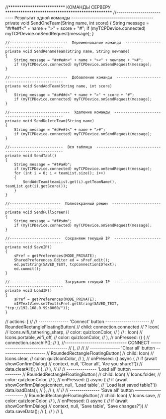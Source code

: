 //**************************  КОМАНДЫ СЕРВЕРУ  *************************************************
//--------------------------  Результат одной команды  -----------------------------------------
private void SendOneTeam(String name, int score)
{
String message = "#r#e#f<" + name + ">" + score + "#";
if (myTCPDevice.connected) myTCPDevice.onSendRequest(message);
}

    //--------------------------  Переименование команды  ------------------------------------------
    private void SendRenameTeam(String name, String newname)
    {
        String message = "#r#e#n<" + name + "><" + newname + ">#";
        if (myTCPDevice.connected) myTCPDevice.onSendRequest(message);
    }

    //--------------------------  Добавление команды  ----------------------------------------------
    private void SendAddTeam(String name, int score)
    {
        String message = "#a#d#d<" + name + ">" + score + "#";
        if (myTCPDevice.connected) myTCPDevice.onSendRequest(message);
    }

    //---------------------------  Удаление команды  -----------------------------------------------
    private void SendDeleteTeam(String name)
    {
        String message = "#d#e#l<" + name + ">#";
        if (myTCPDevice.connected) myTCPDevice.onSendRequest(message);
    }

    //------------------------  Вся таблица  -------------------------------------------------------
    private void SendTabl()
    {
        String message = "#t#a#b";
        if (myTCPDevice.connected) myTCPDevice.onSendRequest(message);
        for (int i = 0; i < teamList.size(); i++)
        {
            SendAddTeam(teamList.get(i).getTeamName(), teamList.get(i).getScore());
        }
    }

    //-----------------------  Полноэкранный режим  ------------------------------------------------
    private void SendFullScreen()
    {
        String message = "#f#s#m";
        if (myTCPDevice.connected) myTCPDevice.onSendRequest(message);
    }

    //-----------------------  Сохраняем текущий IP  -----------------------------------------------
    private void SaveIP()
    {
        sPref = getPreferences(MODE_PRIVATE);
        SharedPreferences.Editor ed = sPref.edit();
        ed.putString(SAVED_TEXT, tcpConnectionIDText);
        ed.commit();
    }

    //-----------------------  Загружаем текущий IP  -----------------------------------------------
    private void LoadIP()
    {
        sPref = getPreferences(MODE_PRIVATE);
        mIPTextView.setText(sPref.getString(SAVED_TEXT, "tcp://192.168.0.99:8060/"));
    }

// actions: [
//   // ---------------  'Connect' button  ----------------------
//   RoundedRectangleFloatingButton(
//     child: connection.connected
//         ? Icon(
//             Icons.wifi_tethering_sharp,
//             color: quizIconColor,
//           )
//         : Icon(
//             Icons.portable_wifi_off,
//             color: quizIconColor,
//           ),
//     onPressed: () {
//       connection.searchIP();
//     }, //-------------------------------  CONNECT  ------------------------------------
//   ),
//
//   // ---------------  'Clear all' button  ----------------------
//   RoundedRectangleFloatingButton(
//     child: Icon(
//       Icons.clear,
//       color: quizIconColor,
//     ),
//     onPressed: () async {
//       if (await showConfirmDialog(
//           context, null, 'Clear all', 'Are you shure?'))
//         data.clearAll();
//     },
//   ),
//
//   // ---------------  'Load all' button  ----------------------
//   RoundedRectangleFloatingButton(
//     child: Icon(
//       Icons.folder,
//       color: quizIconColor,
//     ),
//     onPressed: () async {
//       if (await showConfirmDialog(context, null, 'Load table',
//           'Load last saved table?')) data.loadData();
//     },
//   ),
//
//   // ---------------  'Save all' button  ----------------------
//   RoundedRectangleFloatingButton(
//     child: Icon(
//       Icons.save,
//       color: quizIconColor,
//     ),
//     onPressed: () async {
//       if (await showConfirmDialog(
//           context, null, 'Save table', 'Save changes?'))
//         data.saveData();
//     },
//   )
// ],